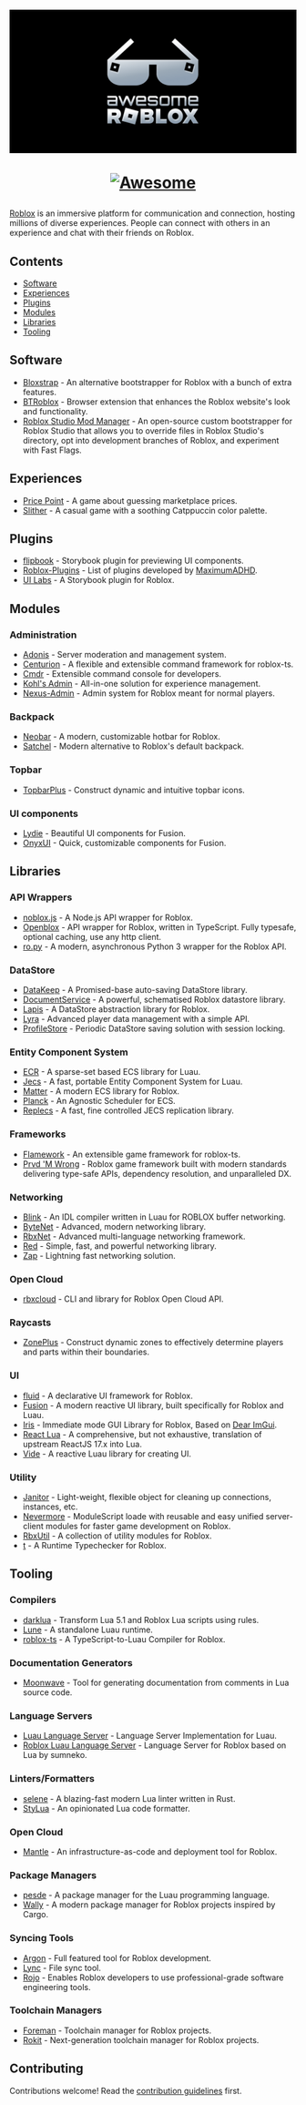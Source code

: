 <h1 align="center">
  <img src="media/logo.png" alt="Awesome Roblox">

  [![Awesome](https://awesome.re/badge.svg)](https://awesome.re)
</h1>

[Roblox](https://www.roblox.com/) is an immersive platform for communication and connection, hosting millions of diverse experiences. People can connect with others in an experience and chat with their friends on Roblox.


</div>

## Contents

- [Software](#software)
- [Experiences](#experiences)
- [Plugins](#plugins)
- [Modules](#modules)
- [Libraries](#libraries)
- [Tooling](#tooling)

## Software

- [Bloxstrap](https://github.com/bloxstraplabs/bloxstrap) - An alternative bootstrapper for Roblox with a bunch of extra features.
- [BTRoblox](https://github.com/AntiBoomz/BTRoblox) - Browser extension that enhances the Roblox website's look and functionality.
- [Roblox Studio Mod Manager](https://github.com/MaximumADHD/Roblox-Studio-Mod-Manager) - An open-source custom bootstrapper for Roblox Studio that allows you to override files in Roblox Studio's directory, opt into development branches of Roblox, and experiment with Fast Flags.

## Experiences

- [Price Point](https://github.com/Fizzyhex/price-point) - A game about guessing marketplace prices.
- [Slither](https://github.com/littensy/slither) - A casual game with a soothing Catppuccin color palette.

## Plugins

- [flipbook](https://github.com/flipbook-labs/flipbook) - Storybook plugin for previewing UI components.
- [Roblox-Plugins](https://github.com/MaximumADHD/Roblox-Plugins) - List of plugins developed by [MaximumADHD](https://github.com/MaximumADHD).
- [UI Labs](https://github.com/PepeElToro41/ui-labs) - A Storybook plugin for Roblox.

## Modules

### Administration

- [Adonis](https://github.com/Epix-Incorporated/Adonis) - Server moderation and management system.
- [Centurion](https://github.com/paradoxuum/centurion) - A flexible and extensible command framework for roblox-ts.
- [Cmdr](https://github.com/evaera/Cmdr) - Extensible command console for developers.
- [Kohl's Admin](https://github.com/kohls-admin/kohls-admin) - All-in-one solution for experience management.
- [Nexus-Admin](https://github.com/TheNexusAvenger/Nexus-Admin) - Admin system for Roblox meant for normal players.

### Backpack

- [Neobar](https://github.com/ImAvafe/NeoHotbar) - A modern, customizable hotbar for Roblox.
- [Satchel](https://github.com/RyanLua/Satchel) - Modern alternative to Roblox's default backpack.

### Topbar

- [TopbarPlus](https://github.com/1ForeverHD/TopbarPlus) - Construct dynamic and intuitive topbar icons.

### UI components

- [Lydie](https://github.com/7kayoh/Lydie) - Beautiful UI components for Fusion.
- [OnyxUI](https://github.com/loneka/onyx-ui) - Quick, customizable components for Fusion.

## Libraries

### API Wrappers

- [noblox.js](https://github.com/noblox/noblox.js) - A Node.js API wrapper for Roblox.
- [Openblox](https://github.com/cameronpcampbell/openblox) - API wrapper for Roblox, written in TypeScript. Fully typesafe, optional caching, use any http client.
- [ro.py](https://github.com/ro-py/ro.py) - A modern, asynchronous Python 3 wrapper for the Roblox API.

### DataStore

- [DataKeep](https://github.com/noahrepublic/DataKeep) - A Promised-base auto-saving DataStore library.
- [DocumentService](https://github.com/anthony0br/DocumentService) - A powerful, schematised Roblox datastore library.
- [Lapis](https://github.com/nezuo/lapis) - A DataStore abstraction library for Roblox.
- [Lyra](https://github.com/paradoxum-games/lyra) - Advanced player data management with a simple API.
- [ProfileStore](https://github.com/MadStudioRoblox/ProfileStore) - Periodic DataStore saving solution with session locking.

### Entity Component System

- [ECR](https://github.com/centau/ecr) - A sparse-set based ECS library for Luau.
- [Jecs](https://github.com/Ukendio/jecs) - A fast, portable Entity Component System for Luau.
- [Matter](https://github.com/matter-ecs/matter) - A modern ECS library for Roblox.
- [Planck](https://github.com/YetAnotherClown/planck) - An Agnostic Scheduler for ECS.
- [Replecs](https://github.com/PepeElToro41/replecs) - A fast, fine controlled JECS replication library.

### Frameworks

- [Flamework](https://github.com/rbxts-flamework/core) - An extensible game framework for roblox-ts.
- [Prvd 'M Wrong](https://github.com/prvdmwrong/prvdmwrong) - Roblox game framework built with modern standards delivering type-safe APIs, dependency resolution, and unparalleled DX.

### Networking

- [Blink](https://github.com/1Axen/blink) - An IDL compiler written in Luau for ROBLOX buffer networking.
- [ByteNet](https://github.com/ffrostfall/ByteNet) - Advanced, modern networking library.
- [RbxNet](https://github.com/roblox-aurora/rbx-net) - Advanced multi-language networking framework.
- [Red](https://github.com/red-blox/red) - Simple, fast, and powerful networking library.
- [Zap](https://github.com/red-blox/zap) - Lightning fast networking solution.

### Open Cloud

- [rbxcloud](https://github.com/Sleitnick/rbxcloud) - CLI and library for Roblox Open Cloud API.

### Raycasts

- [ZonePlus](https://github.com/1ForeverHD/ZonePlus) - Construct dynamic zones to effectively determine players and parts within their boundaries.

### UI

- [fluid](https://github.com/ffrostfall/fluid) - A declarative UI framework for Roblox.
- [Fusion](https://github.com/dphfox/Fusion) - A modern reactive UI library, built specifically for Roblox and Luau.
- [Iris](https://github.com/Michael-48/Iris) - Immediate mode GUI Library for Roblox, Based on [Dear ImGui](https://github.com/ocornut/imgui).
- [React Lua](https://github.com/jsdotlua/react-lua) - A comprehensive, but not exhaustive, translation of upstream ReactJS 17.x into Lua.
- [Vide](https://github.com/centau/vide) - A reactive Luau library for creating UI.

### Utility

- [Janitor](https://github.com/howmanysmall/Janitor) - Light-weight, flexible object for cleaning up connections, instances, etc.
- [Nevermore](https://github.com/Quenty/NevermoreEngine) - ModuleScript loade with reusable and easy unified server-client modules for faster game development on Roblox.
- [RbxUtil](https://github.com/Sleitnick/RbxUtil) - A collection of utility modules for Roblox.
- [t](https://github.com/osyrisrblx/t) - A Runtime Typechecker for Roblox.

## Tooling

### Compilers

- [darklua](https://github.com/seaofvoices/darklua) - Transform Lua 5.1 and Roblox Lua scripts using rules.
- [Lune](https://github.com/lune-org/lune) - A standalone Luau runtime.
- [roblox-ts](https://github.com/roblox-ts/roblox-ts) - A TypeScript-to-Luau Compiler for Roblox.

### Documentation Generators

- [Moonwave](https://github.com/evaera/moonwave) - Tool for generating documentation from comments in Lua source code.

### Language Servers

- [Luau Language Server](https://github.com/JohnnyMorganz/luau-lsp) - Language Server Implementation for Luau.
- [Roblox Luau Language Server](https://github.com/NightrainsRbx/RobloxLsp) - Language Server for Roblox based on Lua by sumneko.

### Linters/Formatters

- [selene](https://github.com/Kampfkarren/selene) - A blazing-fast modern Lua linter written in Rust.
- [StyLua](https://github.com/JohnnyMorganz/StyLua) - An opinionated Lua code formatter.

### Open Cloud

- [Mantle](https://github.com/blake-mealey/mantle) - An infrastructure-as-code and deployment tool for Roblox.

### Package Managers

- [pesde](https://github.com/pesde-pkg/pesde) - A package manager for the Luau programming language.
- [Wally](https://github.com/UpliftGames/wally) - A modern package manager for Roblox projects inspired by Cargo.

### Syncing Tools

- [Argon](https://github.com/argon-rbx/argon) - Full featured tool for Roblox development.
- [Lync](https://github.com/Iron-Stag-Games/Lync) - File sync tool.
- [Rojo](https://github.com/rojo-rbx/rojo) - Enables Roblox developers to use professional-grade software engineering tools.

### Toolchain Managers

- [Foreman](https://github.com/Roblox/foreman) - Toolchain manager for Roblox projects.
- [Rokit](https://github.com/rojo-rbx/rokit) - Next-generation toolchain manager for Roblox projects.

## Contributing

Contributions welcome! Read the [contribution guidelines](contributing.md) first.
